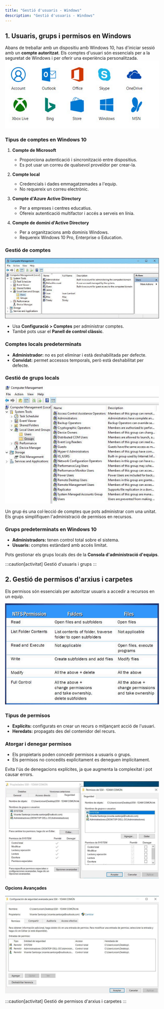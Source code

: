 ```yaml
---
title: "Gestió d'usuaris - Windows"
description: "Gestió d'usuaris - Windows"
---
```


## 1. Usuaris, grups i permisos en Windows

Abans de treballar amb un dispositiu amb Windows 10, has d'iniciar sessió amb un **compte autoritzat**. Els comptes d'usuari són essencials per a la seguretat de Windows i per oferir una experiència personalitzada.
![MS Accounts](../../../../assets/ut4/ms_accounts.png)
### Tipus de comptes en Windows 10

1. **Compte de Microsoft**  
   - Proporciona autenticació i sincronització entre dispositius.
   - Es pot usar un correu de qualsevol proveïdor per crear-la.

2. **Compte local**  
   - Credencials i dades emmagatzemades a l'equip.
   - No requereix un correu electrònic.

3. **Compte d'Azure Active Directory**  
   - Per a empreses i centres educatius.
   - Ofereix autenticació multifactor i accés a serveis en línia.

4. **Compte de domini d'Active Directory**  
   - Per a organitzacions amb dominis Windows.
   - Requereix Windows 10 Pro, Enterprise o Education.

### Gestió de comptes
![Users managment](../../../../assets/ut4/users_management.png)

- Usa **Configuració > Comptes** per administrar comptes.
- També pots usar el **Panell de control clàssic**.

### Comptes locals predeterminats
- **Administrador:** no es pot eliminar i està deshabilitada per defecte.
- **Convidat:** permet accessos temporals, però està deshabilitat per defecte.

### Gestió de grups locals
![Group managment](../../../../assets/ut4/groups_management.png)

Un grup és una col·lecció de comptes que pots administrar com una unitat. Els grups simplifiquen l'administració de permisos en recursos.

### Grups predeterminats en Windows 10
- **Administradors:** tenen control total sobre el sistema.
- **Usuaris:** comptes estàndard amb accés limitat.

Pots gestionar els grups locals des de la **Consola d'administració d'equips**.

:::caution[activitat]
Gestió d'usuaris i grups
:::

## 2. Gestió de permisos d'arxius i carpetes

Els permisos són essencials per autoritzar usuaris a accedir a recursos en un equip. 

![Group managment](../../../../assets/ut4/windows%20permissions.png)

### Tipus de permisos
- **Explícits:** configurats en crear un recurs o mitjançant acció de l'usuari.
- **Heredats:** propagats des del contenidor del recurs.

### Atorgar i denegar permisos
- Els propietaris poden concedir permisos a usuaris o grups.
- Els permisos no concedits explícitament es deneguen implícitament.

Evita l'ús de denegacions explícites, ja que augmenta la complexitat i pot causar errors.

![Folder Permissions](../../../../assets/ut4/perm.png)

#### Opcions Avançades
![Folder Permissions](../../../../assets/ut4/perm2.png)

:::caution[activitat]
Gestió de permisos d'arxius i carpetes
:::
